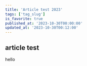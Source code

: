 ```yaml
---
title: 'Article test 2023'
tags: ['tag_slug']
is_favorite: true
published_at: '2023-10-30T00:00:00'
updated_at: '2023-10-30T00:12:00'
---
```


## article test

hello
